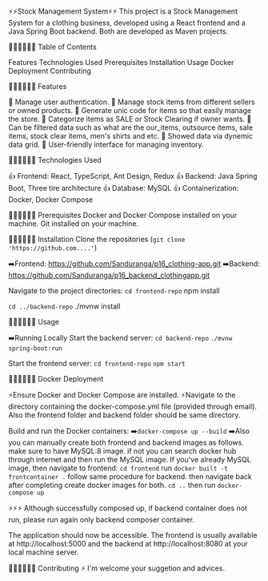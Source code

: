 ⚡⚡Stock Management System⚡⚡
This project is a Stock Management System for a clothing business, developed using a React frontend and a Java Spring Boot backend. Both are developed as Maven projects.

🏋🏾‍♂️🏋🏾‍♂️ Table of Contents

Features
Technologies Used
Prerequisites
Installation
Usage
Docker Deployment
Contributing

🏋🏾‍♂️🏋🏾‍♂️ Features

💪 Manage user authentication.
💪 Manage stock items from different sellers or owned products.
💪 Generate unic code for items so that easily manage the store.
💪 Categorize items as SALE or Stock Clearing if owner wants.
💪 Can be filtered data such as what are the our_items, outsource items, sale items, stock clear items, men's shirts and etc.
💪 Showed data via dynemic data grid.
💪 User-friendly interface for managing inventory.

🏋🏾‍♂️🏋🏾‍♂️ Technologies Used

👍 Frontend: React, TypeScript, Ant Design, Redux
👍 Backend: Java Spring Boot, Three tire architecture
👍 Database: MySQL
👍 Containerization: Docker, Docker Compose

🏋🏾‍♂️🏋🏾‍♂️ Prerequisites
Docker and Docker Compose installed on your machine.
Git installed on your machine.

🏋🏾‍♂️🏋🏾‍♂️ Installation
Clone the repositories (`git clone 'https://github.com....'`)

➡️Frontend: https://github.com/Sanduranga/p16_clothing-app.git
➡️Backend: https://github.com/Sanduranga/p16_backend_clothingapp.git

Navigate to the project directories:
`cd frontend-repo`
npm install

`cd ../backend-repo`
./mvnw install

🏋🏾‍♂️🏋🏾‍♂️ Usage

➡️Running Locally
Start the backend server:
`cd backend-repo`
`./mvnw spring-boot:run`

Start the frontend server:
`cd frontend-repo`
`npm start`

🏋🏾‍♂️🏋🏾‍♂️ Docker Deployment

⚡Ensure Docker and Docker Compose are installed.
⚡Navigate to the directory containing the docker-compose.yml file (provided through email). Also the frontend folder and backend folder should be same directory.

Build and run the Docker containers:
➡️`docker-compose up --build`
➡️Also you can manually create both frontend and backend images as follows.
make sure to have MySQL:8 image. if not you can search docker hub through internet and then run the MySQL image.
If you've already MySQL image, then navigate to frontend: `cd frontend`
run `docker built -t frontcontainer .`
follow same procedure for backend.
then navigate back after completing create docker images for both. `cd ..`
then run `docker-compose up`

⚡⚡⚡ Although successfully composed up, if backend container does not run, please run again only backend composer container.

The application should now be accessible. The frontend is usually available at http://localhost:5000 and the backend at http://localhost:8080 at your local machine server.

🏋🏾‍♂️🏋🏾‍♂️ Contributing
⚡ I'm welcome your suggetion and advices.
